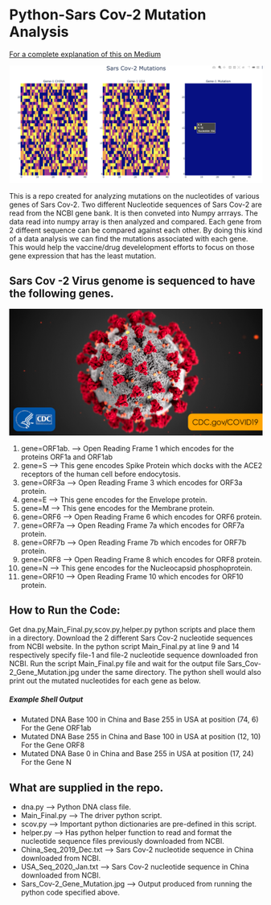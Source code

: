 # Python-Sars Cov-2 Mutation Analysis

[For a complete explanation of this on Medium](https://medium.com/@tony.george1984/python-and-numpy-for-sars-cov-2-gene-mutation-analysis-805833fbb23f?source=friends_link&sk=2045a9c7b04d407343db4d54ed3f2f34)

![](images/result.png)

This is a repo created for analyzing mutations on the nucleotides of various genes of Sars Cov-2.
Two different Nucleotide sequences of Sars Cov-2 are read from the NCBI gene bank. It is then conveted into Numpy arrrays. The data read into numpy array is then analyzed and compared. Each gene from 2 diffeent sequence can be compared against each other. By doing this kind of a data analysis we can find the mutations associated with each gene. This would help the vaccine/drug develelopment efforts to focus on those gene expression that has the least mutation.

## Sars Cov -2 Virus genome is sequenced to have the following genes.

![](images/2019-coronavirus.png)

1. gene=ORF1ab.  --> Open Reading Frame 1 which encodes for the proteins ORF1a and ORF1ab
2. gene=S        --> This gene encodes Spike Protein which docks with the ACE2 receptors of the human cell before endocytosis.
3. gene=ORF3a    --> Open Reading Frame 3 which encodes for ORF3a protein.
4. gene=E        --> This gene encodes for the Envelope protein.
5. gene=M        --> This gene encodes for the Membrane protein.
6. gene=ORF6     --> Open Reading Frame 6 which encodes for ORF6 protein.
7. gene=ORF7a    --> Open Reading Frame 7a which encodes for ORF7a protein.
8. gene=ORF7b    --> Open Reading Frame 7b which encodes for ORF7b protein.
9. gene=ORF8     --> Open Reading Frame 8 which encodes for ORF8 protein.
10. gene=N        --> This gene encodes for the Nucleocapsid phosphoprotein.
11. gene=ORF10    --> Open Reading Frame 10 which encodes for ORF10 protein.

## How to Run the Code:

Get dna.py,Main_Final.py,scov.py,helper.py python scripts and place them in a directory. Download the 2 different Sars Cov-2 nucleotide sequences from NCBI website. In the python script Main_Final.py at line 9 and 14 respectively specify file-1 and file-2 nucleotide sequence downloaded fron NCBI. Run the script Main_Final.py file and wait for the output file Sars_Cov-2_Gene_Mutation.jpg under the same directory. The python shell would also print out the mutated nucleotides for each gene as below.

##### Example Shell Output
* Mutated DNA Base 100 in China and Base 255 in USA at position (74, 6) For the Gene ORF1ab
* Mutated DNA Base 255 in China and Base 100 in USA at position (12, 10) For the Gene ORF8
* Mutated DNA Base 0 in China and Base 255 in USA at position (17, 24) For the Gene N

## What are supplied in the repo.

- dna.py --> Python DNA class file. 
- Main_Final.py --> The driver python script.
- scov.py --> Important python dictionaries are pre-defined in this script.
- helper.py --> Has python helper function to read and format the nucleotide sequence files previously downloaded from NCBI.
- China_Seq_2019_Dec.txt --> Sars Cov-2 nucleotide sequence in China downloaded from NCBI.
- USA_Seq_2020_Jan.txt --> Sars Cov-2 nucleotide sequence in China downloaded from NCBI.
- Sars_Cov-2_Gene_Mutation.jpg --> Output produced from running the python code specified above.
